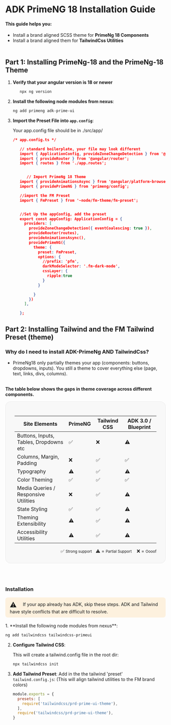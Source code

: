 
<style>
   
   .warning {
      background-color: rgba(250,175,50,.15);
      /*color:Orange;*/
      padding:.75em 1em;
      //font-weight: bold;
      border-radius: 8px;
      display: inline-block;
      .msg {
         display: inline-block;
         /*vertical-align: top;*/
      }
      &:before {
         content: '⚠️';
         display: inline-block;
         margin-right:.75em;
         font-size: 1.5em;
         vertical-align: middle;
      }
   }

   .callout {
      background: rgba(0,0,0,.06);
      padding:24px;
      padding-bottom:.5em;
      border-radius:8px;
      margin-bottom: 1em;
   }

   .table-wrap {
      margin: 0 auto;
      display: inline-block;
      padding:2em;
      background-color: color-mix(in srgb, currentColor 2%, transparent);
      border-radius: 16px;
      text-align: center;
      border: 1px solid color-mix(in srgb, currentColor 6%, transparent);;
   }

</style>


# ADK PrimeNG 18 Installation Guide


#### This guide helps you: 

- Install a brand aligned SCSS theme for **PrimeNg 18 Components**
- Install a brand aligned them for **TailwindCss Utilities**
<br /><br /> 



## Part 1: Installing PrimeNg-18 and the PrimeNg-18 Theme

1. **Verify that your angular version is 18 or newer**
   ```bash
      npx ng version
   ```

2. **Install the following node modules from nexus**:

   ```bash
   ng add primeng adk-prime-ui
   ```

3. **Import the Preset File into `app.config`**:

   Your app.config file should be in ./src/app/

   ```json
   /* app.config.ts */

      // standard boilerplate, your file may look different
      import { ApplicationConfig, provideZoneChangeDetection } from '@angular/core';
      import { provideRouter } from '@angular/router';
      import { routes } from './app.routes';


         // Import PrimeNg 18 Theme
      import { provideAnimationsAsync } from '@angular/platform-browser/animations/async';
      import { providePrimeNG } from 'primeng/config';

      //import the FM Preset
      import { FmPreset } from '~node/fm-theme/fm-preset';


      //Set Up the appConfig, add the preset
      export const appConfig: ApplicationConfig = {
        providers: [
          provideZoneChangeDetection({ eventCoalescing: true }),
          provideRouter(routes),
          provideAnimationsAsync(),
          providePrimeNG({ 
            theme: { 
              preset: FmPreset,
              options: {
                //prefix: 'pfm',
                darkModeSelector: '.fm-dark-mode', 
                cssLayer: {
                  ripple:true
                }
              } 

            } 
          })
        ],

      };

   ```
## Part 2: Installing Tailwind and the FM Tailwind Preset (theme)
  

   ### Why do I need to install ADK-PrimeNg AND TailwindCss? 

- PrimeNg18 only partially themes your app (components: buttons, dropdowns, inputs). You still a theme to cover everything else (page, text, links, divs, columns).
 <br /><br /> 

**The table below shows the gaps in theme coverage across different components.**

<div class="table-wrap">

 

   | Site Elements        | PrimeNG                           | Tailwind CSS                     | ADK 3.0 / Blueprint
   |----------------------|-----------------------------------|----------------------------------|--------------------------|
   | Buttons, Inputs, Tables, Dropdowns etc     | ✅ | ❌ | ⚠️ |
   | Columns, Margin, Padding  | ❌ | ✅  |✅  |
   | Typography        | ⚠️ | ✅  | ⚠️ |
   | Color Theming     |  ✅   | ✅  | ✅  |
   | Media Queries / Responsive Utilities   | ❌   | ✅ | ⚠️ |
   | State Styling     | ✅  | ✅ |⚠️|
   | Theming Extensibility | ⚠️ | ✅  | ⚠️ |
   | Accessibility Utilities | ⚠️ | ✅  | ⚠️ |

<div style="text-align: right;">
✅ <small>Strong support</small>&nbsp;&nbsp;  ⚠️ = <small>Partial Support</small> &nbsp;&nbsp; ❌ = <small>Oooof</small> 
</div>
</div>
  

<br /><br /> 

### Installation 
 <div class="warning">
   If your app already has ADK, skip these steps. ADK and Tailwind have style conflicts that are difficult to resolve.
   </div>
   <br /><br /> 
1. **Install the following node modules from nexus**:

   ```bash
   ng add tailwindcss tailwindcss-primeui
   ```

2. **Configure Tailwind CSS**:

   This will create a tailwind.config file in the root dir:
   ```bash
   npx tailwindcss init
   ```

4. **Add Tailwind Preset**:
   Add in the the tailwind 'preset' `tailwind.config.js`:
   (This will align tailwind utilities to the FM brand colors)
   ```js
   module.exports = {
     presets: [
       require('tailwindcss/prd-prime-ui-theme'),
     ],
     require('tailwindcss/prd-prime-ui-theme'),
   }
   ```
